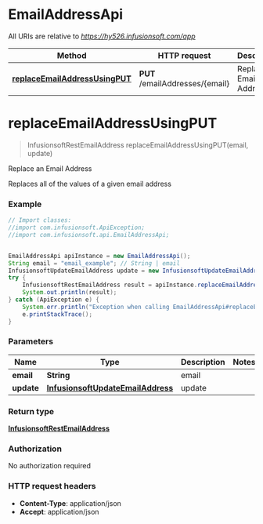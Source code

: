 # EmailAddressApi

All URIs are relative to *https://hy526.infusionsoft.com/app*

Method | HTTP request | Description
------------- | ------------- | -------------
[**replaceEmailAddressUsingPUT**](EmailAddressApi.md#replaceEmailAddressUsingPUT) | **PUT** /emailAddresses/{email} | Replace an Email Address


<a name="replaceEmailAddressUsingPUT"></a>
# **replaceEmailAddressUsingPUT**
> InfusionsoftRestEmailAddress replaceEmailAddressUsingPUT(email, update)

Replace an Email Address

Replaces all of the values of a given email address

### Example
```java
// Import classes:
//import com.infusionsoft.ApiException;
//import com.infusionsoft.api.EmailAddressApi;


EmailAddressApi apiInstance = new EmailAddressApi();
String email = "email_example"; // String | email
InfusionsoftUpdateEmailAddress update = new InfusionsoftUpdateEmailAddress(); // InfusionsoftUpdateEmailAddress | update
try {
    InfusionsoftRestEmailAddress result = apiInstance.replaceEmailAddressUsingPUT(email, update);
    System.out.println(result);
} catch (ApiException e) {
    System.err.println("Exception when calling EmailAddressApi#replaceEmailAddressUsingPUT");
    e.printStackTrace();
}
```

### Parameters

Name | Type | Description  | Notes
------------- | ------------- | ------------- | -------------
 **email** | **String**| email |
 **update** | [**InfusionsoftUpdateEmailAddress**](InfusionsoftUpdateEmailAddress.md)| update |

### Return type

[**InfusionsoftRestEmailAddress**](InfusionsoftRestEmailAddress.md)

### Authorization

No authorization required

### HTTP request headers

 - **Content-Type**: application/json
 - **Accept**: application/json

